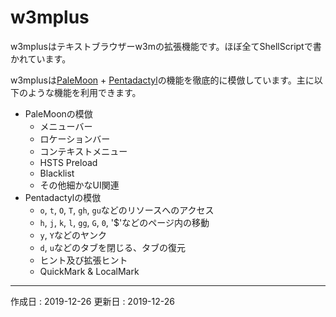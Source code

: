 # w3mplus

w3mplusはテキストブラウザーw3mの拡張機能です。ほぼ全てShellScriptで書かれています。

w3mplusは[PaleMoon](https://www.palemoon.org/) + [Pentadactyl](https://github.com/pentadactyl/pentadactyl)の機能を徹底的に模倣しています。主に以下のような機能を利用できます。

 * PaleMoonの模倣
     * メニューバー
     * ロケーションバー
     * コンテキストメニュー
     * HSTS Preload
     * Blacklist
     * その他細かなUI関連
 * Pentadactylの模倣
     * `o`, `t`, `O`, `T`, `gh`, `gu`などのリソースへのアクセス 
     * `h`, `j`, `k`, `l`, `gg`, `G`, `0`, '$'などのページ内の移動
     * `y`, `Y`などのヤンク
     * `d`, `u`などのタブを閉じる、タブの復元
     * ヒント及び拡張ヒント
     * QuickMark & LocalMark
----

作成日
:   2019-12-26
更新日
:   2019-12-26
